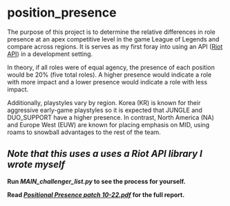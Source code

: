 # position_presence
The purpose of this project is to determine the relative differences in role presence at an apex competitive level in the game League of Legends and compare across regions. It is serves as my first foray into using an API ([Riot API](https://developer.riotgames.com/)) in a development setting.

In theory, if all roles were of equal agency, the presence of each position would be 20% (five total roles). A higher presence would indicate a role with more impact and a lower presence would indicate a role with less impact.

Additionally, playstyles vary by region. Korea (KR) is known for their aggressive early-game playstyles so it is expected that JUNGLE and DUO_SUPPORT have a higher presence. In contrast, North America (NA) and Europe West (EUW) are known for placing emphasis on MID, using roams to snowball advantages to the rest of the team.

*Note that this uses a uses a Riot API library I wrote myself*
---

**Run *MAIN_challenger_list.py* to see the process for yourself.**

**Read *[Positional Presence patch 10-22.pdf](https://github.com/karoush/position_presence/blob/master/Positional%20Presence%20patch%2010-22.pdf)* for the full report.**
